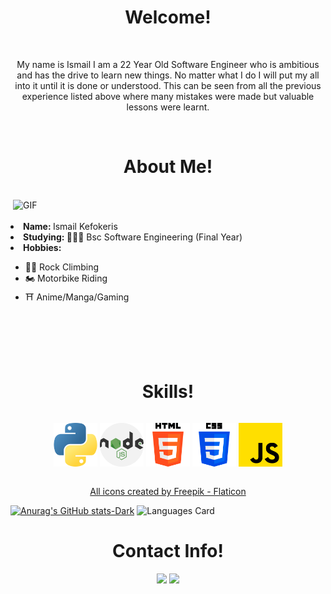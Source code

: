 <h1 align="center">Welcome!</h1>
<br>
<p align="center"> My name is Ismail I am a 22 Year Old Software Engineer who is ambitious and has the drive to learn new things. 
    No matter what I do I will put my all into it until it is done or understood. This can be seen from all
    the previous experience listed above where many mistakes were made but valuable lessons were learnt.
</p>
<br>

<h1 align="center">About Me!</h1>
<br>
<img hight="400" width="500" alt="GIF" align="right" src="https://media.tenor.com/N6rzukuA1FAAAAAC/anime.gif">
<br>
<br>
<div>
    <li><b>Name: </b> Ismail Kefokeris</li>
    <li><b>Studying: </b> 👨🏻‍💻 Bsc Software Engineering (Final Year)</li>
    <li><b>Hobbies: </b></li>
    <ul>
        <li>🧗‍♂️  Rock Climbing</li>
        <li>🏍️  Motorbike Riding</li>
        <li>⛩️  Anime/Manga/Gaming</li>
    </ul>
</div>
<br>
<br>
<br>
<br>
<h1 align="center">Skills!</h1>

<div style="display:flex; justify-content: space-evenly; ">
    <p align="center">
        <img src="python.png" alt="python" width="70" hight="70">
        <img src="nodejs.png" alt="nodejs" width="70" hight="70">
        <img src="html-5.png" alt="html5" width="70" hight="70">
        <img src="css-3.png" alt="CSS" width="70" hight="70">
        <img src="js.png" alt="JavaScript" width="70" hight="70">
    </p>
</div>

<p align="center"><a href="https://www.flaticon.com/free-icons/javascript" title="javascript icons">All icons created by Freepik - Flaticon</a></p>

[![Anurag's GitHub stats-Dark](https://github-readme-stats.vercel.app/api?username=ismailkefokeris&show_icons=true&theme=dark#gh-dark-mode-only)](https://github.com/anuraghazra/github-readme-stats#dark#gh-dark-mode-only)
![Languages Card](<https://github-readme-stats.vercel.app/api/top-langs/?username=ismailkefokeris&theme=dark#gh-dark-mode-only&layout=compact&custom_title=Top Languages by lines of code>)

<h1 align="center">Contact Info!</h1>
<div>
    <p align="center"><a href="https://twitter.com/ishyy6" target="_blank"><img src="https://img.shields.io/badge/IsmailKefokeris%20-%231DA1F2.svg?&style=for-the-badge&logo=Twitter&logoColor=white"/></a>
    <a href="https://www.linkedin.com/in/ismailkefokeris/" target="_blank"><img src="https://img.shields.io/badge/IsmailKefokeris%20-%231DA1F2.svg?&style=for-the-badge&logo=LinkedIn&logoColor=white"/></a>
    </p>

</div>
